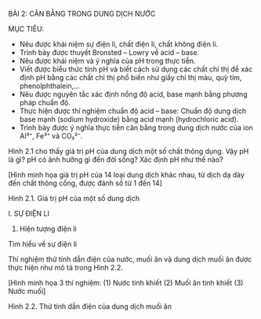BÀI 2: CÂN BẰNG TRONG DUNG DỊCH NƯỚC

MỤC TIÊU:
- Nêu được khái niệm sự điện li, chất điện li, chất không điện li.
- Trình bày được thuyết Bronsted – Lowry về acid – base.
- Nêu được khái niệm và ý nghĩa của pH trong thực tiễn.
- Viết được biểu thức tính pH và biết cách sử dụng các chất chỉ thị để xác định pH bằng các chất chỉ thị phổ biến như giấy chỉ thị màu, quỳ tím, phenolphthalein,...
- Nêu được nguyên tắc xác định nồng độ acid, base mạnh bằng phương pháp chuẩn độ.
- Thực hiện được thí nghiệm chuẩn độ acid – base: Chuẩn độ dung dịch base mạnh (sodium hydroxide) bằng acid mạnh (hydrochloric acid).
- Trình bày được ý nghĩa thực tiễn cân bằng trong dung dịch nước của ion Al³⁺, Fe³⁺ và CO₃²⁻.

Hình 2.1 cho thấy giá trị pH của dung dịch một số chất thông dụng. Vậy pH là gì? pH có ảnh hưởng gì đến đời sống? Xác định pH như thế nào?

[Hình minh họa giá trị pH của 14 loại dung dịch khác nhau, từ dịch dạ dày đến chất thông cống, được đánh số từ 1 đến 14]

Hình 2.1. Giá trị pH của một số dung dịch

I. SỰ ĐIỆN LI

1. Hiện tượng điện li

Tìm hiểu về sự điện li

Thí nghiệm thử tính dẫn điện của nước, muối ăn và dung dịch muối ăn được thực hiện như mô tả trong Hình 2.2.

[Hình minh họa 3 thí nghiệm:
(1) Nước tinh khiết
(2) Muối ăn tinh khiết
(3) Nước muối]

Hình 2.2. Thử tính dẫn điện của dung dịch muối ăn